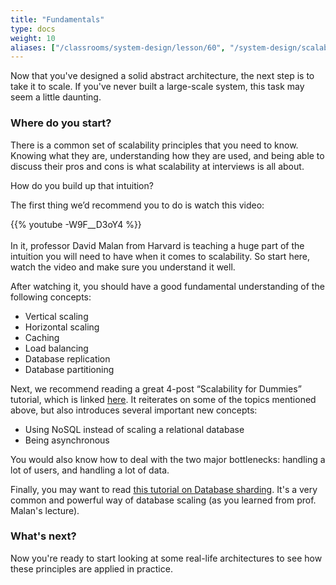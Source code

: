 ```yaml
---
title: "Fundamentals"
type: docs
weight: 10
aliases: ["/classrooms/system-design/lesson/60", "/system-design/scalability-fundamentals"]
---
```

Now that you've designed a solid abstract architecture, the next step is to take it to scale. If you've never built a large-scale system, this task may seem a little daunting.

### Where do you start?

There is a common set of scalability principles that you need to know. Knowing what they are, understanding how they are used, and being able to discuss their pros and cons is what scalability at interviews is all about.

How do you build up that intuition?

The first thing we’d recommend you to do is watch this video:

<div class="row">
<div class="col-md-8 col-md-offset-2">
<div class="embed-responsive embed-responsive-16by9 text-center">
{{% youtube -W9F__D3oY4 %}}
<!-- <iframe class="embed-responsive-item" allowfullscreen="" frameborder="0" height="315" src="//www.youtube.com/embed/-W9F__D3oY4" width="560"></iframe> -->
</div>
</div>
</div>
<br>
In it, professor David Malan from Harvard is teaching a huge part of the intuition you will need to have when it comes to scalability. So start here, watch the video and make sure you understand it well.

After watching it, you should have a good fundamental understanding of the following concepts:

- Vertical scaling
- Horizontal scaling
- Caching
- Load balancing
- Database replication
- Database partitioning

Next, we recommend reading a great 4-post “Scalability for Dummies” tutorial, which is linked <a href="https://github.com/donnemartin/system-design-primer/blob/master/README.md#step-2-review-the-scalability-article" target="_blank" rel="noopener noreferrer"> here</a>. It reiterates on some of the topics mentioned above, but also introduces several important new concepts:

- Using NoSQL instead of scaling a relational database
- Being asynchronous

You would also know how to deal with the two major bottlenecks: handling a lot of users, and handling a lot of data.

Finally, you may want to read <a href="http://highscalability.com/blog/2009/8/6/an-unorthodox-approach-to-database-design-the-coming-of-the.html" target="_blank" rel="noopener noreferrer">this tutorial on Database sharding</a>. It's a very common and powerful way of database scaling (as you learned from prof. Malan's lecture).

### What's next?

Now you're ready to start looking at some real-life architectures to see how these principles are applied in practice.
